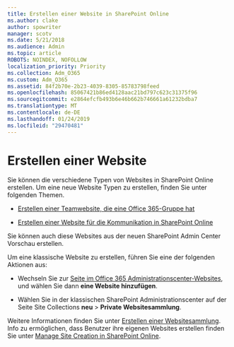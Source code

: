 ```yaml
---
title: Erstellen einer Website in SharePoint Online
ms.author: clake
author: spowriter
manager: scotv
ms.date: 5/21/2018
ms.audience: Admin
ms.topic: article
ROBOTS: NOINDEX, NOFOLLOW
localization_priority: Priority
ms.collection: Adm_O365
ms.custom: Adm_O365
ms.assetid: 84f2b70e-2b23-4039-8305-85783798feed
ms.openlocfilehash: 85067421b86ed4128aac21bd797c623c31375f96
ms.sourcegitcommit: e2864efcfb493b6e46b662b746661a61232bdba7
ms.translationtype: MT
ms.contentlocale: de-DE
ms.lasthandoff: 01/24/2019
ms.locfileid: "29470481"
---
```

# <a name="create-a-site"></a>Erstellen einer Website

Sie können die verschiedene Typen von Websites in SharePoint Online erstellen. Um eine neue Website Typen zu erstellen, finden Sie unter folgenden Themen.
  
- [Erstellen einer Teamwebsite, die eine Office 365-Gruppe hat](https://go.microsoft.com/fwlink/?linkid=866292)
    
- [Erstellen einer Website für die Kommunikation in SharePoint Online](https://go.microsoft.com/fwlink/?linkid=866294)
    
Sie können auch diese Websites aus der neuen SharePoint Admin Center Vorschau erstellen.
  
Um eine klassische Website zu erstellen, führen Sie eine der folgenden Aktionen aus:
  
- Wechseln Sie zur [Seite im Office 365 Administrationscenter-Websites](https://portal.office.com/adminportal/home#/SitesList), und wählen Sie dann **eine Website hinzufügen**.
    
- Wählen Sie in der klassischen SharePoint Administrationscenter auf der Seite Site Collections **neu** \> **Private Websitesammlung**.
    
Weitere Informationen finden Sie unter [Erstellen einer Websitesammlung](https://go.microsoft.com/fwlink/?linkid=866295). Info zu ermöglichen, dass Benutzer ihre eigenen Websites erstellen finden Sie unter [Manage Site Creation in SharePoint Online](https://go.microsoft.com/fwlink/?linkid=866296).
  

